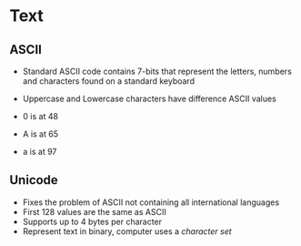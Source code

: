 # Text

## ASCII
- Standard ASCII code contains 7-bits that represent the letters, numbers and characters found on a standard keyboard
- Uppercase and Lowercase characters have difference ASCII values

- 0 is at 48
- A is at 65
- a is at 97

## Unicode
- Fixes the problem of ASCII not containing all international languages
- First 128 values are the same as ASCII
- Supports up to 4 bytes per character
- Represent text in binary, computer uses a *character set*

